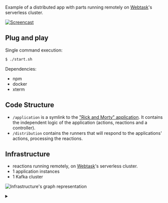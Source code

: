 Example of a distributed app with parts running remotely on [Webtask](https://webtask.io/)'s serverless cluster.

[![Screencast](https://j.gifs.com/9Q7OjP.gif)](https://j.gifs.com/gLV6M6.gif)

## Plug and play

Single command execution:

```bash
$ ./start.sh
```

Dependencies:

* npm
* docker
* xterm

## Code Structure

* `/application` is a symlink to the ["Rick and Morty" application](../.rick-morty-application). It contains the independent logic of the application (actions, reactions and a controller).
* `/distribution` contains the runners that will respond to the applications' actions, processing the reactions.

## Infrastructure

* reactions running remotely, on [Webtask](https://webtask.io/)'s serverless cluster.
* 1 application instances
* 1 Kafka cluster

![Infrastructure's graph representation](https://g.gravizo.com/source/custom_mark?https%3A%2F%2Frawgit.com%2FQuadric%2Fradiaction%2Fmaster%2Fexamples%2Fwith-webtask%2FREADME.md)
<details> 
<summary></summary>
custom_mark
digraph G {
  subgraph cluster_0 {
    style=filled;
    color="#ffaa00";
    node [style=filled,color=white];
    a0
    a1
    label = "process #1\n[distribution]";
  }
  subgraph cluster_1 {
    color=blue
    node [style=filled,shape=rectangle];
    b0
    b1
    b2
    b3
    label = "message broker";
  }
  subgraph cluster_2 {
    style=filled;
    color="#aaaaff"
    node [style=filled,color=white];
    c0
    c1
    label = "process #2\n[application]";
  }
  subgraph cluster_3 {
    style=filled;
    color="#aaffaa"
    node [style=filled,color=white];
    d0
    d1
    label = "process #3\n[application]";
  }
  subgraph cluster_s0 {
    style=filled;
    color="#ffffaa"
    node [style=filled,color=white];
    s0
    label = "serverless #";
  }
  subgraph cluster_s1 {
    style=filled;
    color="#ffffaa"
    node [style=filled,color=white];
    s1
    label = "serverless #";
  }
  subgraph cluster_s2 {
    style=filled;
    color="#ffffaa"
    node [style=filled,color=white];
    s2
    label = "serverless #";
  }
  subgraph cluster_s3 {
    style=filled;
    color="#ffffaa"
    node [style=filled,color=white];
    s3
    label = "serverless #";
  }
  start[label="start.sh",color=transparent]
  a0[label=<buySauce<br /><font color="#aaaaaa">( wrapper )</font>>]
  s0[label=<buySauce<br /><font color="#aaaaaa">( reaction )</font>>]
  s1[label=<buySauce<br /><font color="#aaaaaa">( reaction )</font>>]
  b0[label="rick-morty__BUY_SAUCE"]
  c0[label=<buySauce<br /><font color="#aaaaaa">( action )</font>>]
  d0[label=<buySauce<br /><font color="#aaaaaa">( action )</font>>]
  a1[label=<bringToFamilyTherapy<br /><font color="#aaaaaa">( wrapper )</font>>]
  s2[label=<bringToFamilyTherapy<br /><font color="#aaaaaa">( reaction )</font>>]
  s3[label=<bringToFamilyTherapy<br /><font color="#aaaaaa">( reaction )</font>>]
  b1[label="rick-morty__BRING_TO_FAMILY_THERAPY"]
  c1[label=<bringToFamilyTherapy<br /><font color="#aaaaaa">( action )</font>>]
  d1[label=<bringToFamilyTherapy<br /><font color="#aaaaaa">( action )</font>>]
  b2[label="rick-morty__BUY_SAUCE.output"]
  b3[label="rick-morty__BRING_TO_FAMILY_THERAPY.output"]
  start -> a0-> a1 [color=transparent];
  start -> b0-> b1 -> b2 -> b3 [color=transparent];
  start -> c0-> c1 [color=transparent];
  start -> d0-> d1 [color=transparent];
  start -> s0 -> s1 -> s2 -> s3 [color=transparent];
  c0 -> b0 -> a0 -> s0 -> a0 -> b2 -> c0 [color="#0000ff"];
  d0 -> b0 -> a0 -> s1 -> a0 -> b2 -> d0 [color="#00ff00"]
  c1 -> b1 -> a1 -> s2 -> a1 -> b3 -> c1 [color="#0000ff"];
  d1 -> b1 -> a1 -> s3 -> a1 -> b3 -> d1 [color="#00ff00"]
}
custom_mark
</details>